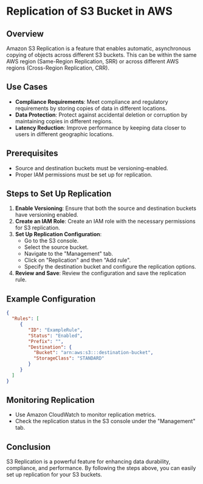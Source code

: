 # Replication of S3 Bucket in AWS

## Overview
Amazon S3 Replication is a feature that enables automatic, asynchronous copying of objects across different S3 buckets. This can be within the same AWS region (Same-Region Replication, SRR) or across different AWS regions (Cross-Region Replication, CRR).

## Use Cases
- **Compliance Requirements**: Meet compliance and regulatory requirements by storing copies of data in different locations.
- **Data Protection**: Protect against accidental deletion or corruption by maintaining copies in different regions.
- **Latency Reduction**: Improve performance by keeping data closer to users in different geographic locations.

## Prerequisites
- Source and destination buckets must be versioning-enabled.
- Proper IAM permissions must be set up for replication.

## Steps to Set Up Replication

1. **Enable Versioning**: Ensure that both the source and destination buckets have versioning enabled.
2. **Create an IAM Role**: Create an IAM role with the necessary permissions for S3 replication.
3. **Set Up Replication Configuration**:
    - Go to the S3 console.
    - Select the source bucket.
    - Navigate to the "Management" tab.
    - Click on "Replication" and then "Add rule".
    - Specify the destination bucket and configure the replication options.
4. **Review and Save**: Review the configuration and save the replication rule.

## Example Configuration

```json
{
  "Rules": [
     {
        "ID": "ExampleRule",
        "Status": "Enabled",
        "Prefix": "",
        "Destination": {
          "Bucket": "arn:aws:s3:::destination-bucket",
          "StorageClass": "STANDARD"
        }
     }
  ]
}
```

## Monitoring Replication
- Use Amazon CloudWatch to monitor replication metrics.
- Check the replication status in the S3 console under the "Management" tab.

## Conclusion
S3 Replication is a powerful feature for enhancing data durability, compliance, and performance. By following the steps above, you can easily set up replication for your S3 buckets.
